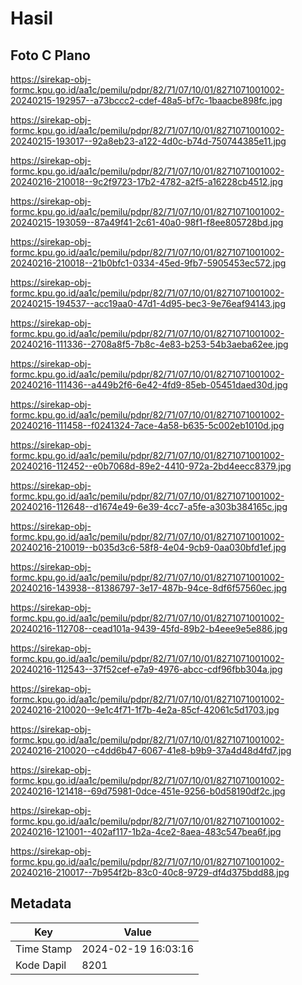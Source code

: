 # Hasil

## Foto C Plano

https://sirekap-obj-formc.kpu.go.id/aa1c/pemilu/pdpr/82/71/07/10/01/8271071001002-20240215-192957--a73bccc2-cdef-48a5-bf7c-1baacbe898fc.jpg

https://sirekap-obj-formc.kpu.go.id/aa1c/pemilu/pdpr/82/71/07/10/01/8271071001002-20240215-193017--92a8eb23-a122-4d0c-b74d-750744385e11.jpg

https://sirekap-obj-formc.kpu.go.id/aa1c/pemilu/pdpr/82/71/07/10/01/8271071001002-20240216-210018--9c2f9723-17b2-4782-a2f5-a16228cb4512.jpg

https://sirekap-obj-formc.kpu.go.id/aa1c/pemilu/pdpr/82/71/07/10/01/8271071001002-20240215-193059--87a49f41-2c61-40a0-98f1-f8ee805728bd.jpg

https://sirekap-obj-formc.kpu.go.id/aa1c/pemilu/pdpr/82/71/07/10/01/8271071001002-20240216-210018--21b0bfc1-0334-45ed-9fb7-5905453ec572.jpg

https://sirekap-obj-formc.kpu.go.id/aa1c/pemilu/pdpr/82/71/07/10/01/8271071001002-20240215-194537--acc19aa0-47d1-4d95-bec3-9e76eaf94143.jpg

https://sirekap-obj-formc.kpu.go.id/aa1c/pemilu/pdpr/82/71/07/10/01/8271071001002-20240216-111336--2708a8f5-7b8c-4e83-b253-54b3aeba62ee.jpg

https://sirekap-obj-formc.kpu.go.id/aa1c/pemilu/pdpr/82/71/07/10/01/8271071001002-20240216-111436--a449b2f6-6e42-4fd9-85eb-05451daed30d.jpg

https://sirekap-obj-formc.kpu.go.id/aa1c/pemilu/pdpr/82/71/07/10/01/8271071001002-20240216-111458--f0241324-7ace-4a58-b635-5c002eb1010d.jpg

https://sirekap-obj-formc.kpu.go.id/aa1c/pemilu/pdpr/82/71/07/10/01/8271071001002-20240216-112452--e0b7068d-89e2-4410-972a-2bd4eecc8379.jpg

https://sirekap-obj-formc.kpu.go.id/aa1c/pemilu/pdpr/82/71/07/10/01/8271071001002-20240216-112648--d1674e49-6e39-4cc7-a5fe-a303b384165c.jpg

https://sirekap-obj-formc.kpu.go.id/aa1c/pemilu/pdpr/82/71/07/10/01/8271071001002-20240216-210019--b035d3c6-58f8-4e04-9cb9-0aa030bfd1ef.jpg

https://sirekap-obj-formc.kpu.go.id/aa1c/pemilu/pdpr/82/71/07/10/01/8271071001002-20240216-143938--81386797-3e17-487b-94ce-8df6f57560ec.jpg

https://sirekap-obj-formc.kpu.go.id/aa1c/pemilu/pdpr/82/71/07/10/01/8271071001002-20240216-112708--cead101a-9439-45fd-89b2-b4eee9e5e886.jpg

https://sirekap-obj-formc.kpu.go.id/aa1c/pemilu/pdpr/82/71/07/10/01/8271071001002-20240216-112543--37f52cef-e7a9-4976-abcc-cdf96fbb304a.jpg

https://sirekap-obj-formc.kpu.go.id/aa1c/pemilu/pdpr/82/71/07/10/01/8271071001002-20240216-210020--9e1c4f71-1f7b-4e2a-85cf-42061c5d1703.jpg

https://sirekap-obj-formc.kpu.go.id/aa1c/pemilu/pdpr/82/71/07/10/01/8271071001002-20240216-210020--c4dd6b47-6067-41e8-b9b9-37a4d48d4fd7.jpg

https://sirekap-obj-formc.kpu.go.id/aa1c/pemilu/pdpr/82/71/07/10/01/8271071001002-20240216-121418--69d75981-0dce-451e-9256-b0d58190df2c.jpg

https://sirekap-obj-formc.kpu.go.id/aa1c/pemilu/pdpr/82/71/07/10/01/8271071001002-20240216-121001--402af117-1b2a-4ce2-8aea-483c547bea6f.jpg

https://sirekap-obj-formc.kpu.go.id/aa1c/pemilu/pdpr/82/71/07/10/01/8271071001002-20240216-210017--7b954f2b-83c0-40c8-9729-df4d375bdd88.jpg


## Metadata

| Key        | Value               |
| ---------- | ------------------- |
| Time Stamp | 2024-02-19 16:03:16 |
| Kode Dapil | 8201                |



